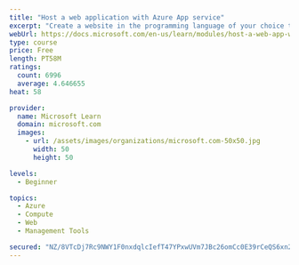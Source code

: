 ```yaml
---
title: "Host a web application with Azure App service"
excerpt: "Create a website in the programming language of your choice through the hosted web app platform in Azure App Service."
webUrl: https://docs.microsoft.com/en-us/learn/modules/host-a-web-app-with-azure-app-service/
type: course
price: Free
length: PT58M
ratings:
  count: 6996
  average: 4.646655
heat: 58

provider:
  name: Microsoft Learn
  domain: microsoft.com
  images:
    - url: /assets/images/organizations/microsoft.com-50x50.jpg
      width: 50
      height: 50

levels:
  - Beginner

topics:
  - Azure
  - Compute
  - Web
  - Management Tools

secured: "NZ/8VTcDj7Rc9NWY1F0nxdqlcIefT47YPxwUVm7JBc26omCc0E39rCeQS6xn2pBngzbAhPxZUPs2ZMgeXKIbYRgT5MUAsaUcdSm7adrcvPKsYH+V4Q4vyBkUYBO8A2hu1iBE9LqepVLGjMP14URPUtzuV6psHPSDpZEp8o/tpOO1DY84PAgPvRO6jx7hVVUI4C5USB9n+1GOZsed2cPLqoqRkF3L+Ow5+ojKQxavEOWiSb4hdObY14FPVTcVKMdFgq1u2iFNkL7KRvIckgP4NE6TIqRkcz1Ad1hgTjac5hzl8mTzH3W35UE6b2Gn8FXULZs0ZyjTRT68FPCuqOLqYTE2LVF4J0h2QhETd2y1IotP5GkAGHObLp1pzOSNfa28tueoS79aNONK05emxvSDkJX7eTm0JiDduxlAa15fVQo=;TWMglCPEcS2msbYD3PSNFA=="
---
```


